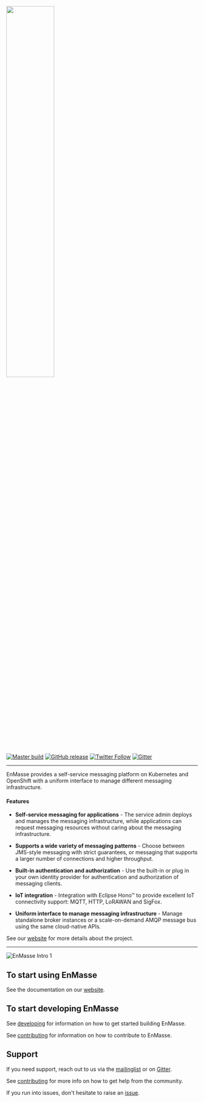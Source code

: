 <a href="https://github.com/EnMasseProject/enmasse"><img src="https://raw.githubusercontent.com/EnMasseProject/enmasse/master/documentation/_images/logo/enmasse_logo.png" width="50%" /></a>


[![Master build](https://github.com/EnMasseProject/enmasse/workflows/Master%20build/badge.svg?branch=master)](https://github.com/EnMasseProject/enmasse/actions?query=workflow%3A%22Master+build%22)
[![GitHub release](https://img.shields.io/github/release/EnMasseProject/enmasse.svg)](https://github.com/EnMasseProject/enmasse/releases/latest)
[![Twitter Follow](https://img.shields.io/twitter/follow/enmasseio.svg?style=social&label=Follow&style=for-the-badge)](https://twitter.com/enmasseio)
[![Gitter](https://badges.gitter.im/EnMasseProject/community.svg)](https://gitter.im/EnMasseProject/community?utm_source=badge&utm_medium=badge&utm_campaign=pr-badge)

----

EnMasse provides a self-service messaging platform on Kubernetes and OpenShift with a uniform interface to manage different messaging infrastructure.

#### Features

* **Self-service messaging for applications** - The service admin deploys and manages the messaging infrastructure, while applications can request messaging resources without caring about the messaging infrastructure.

* **Supports a wide variety of messaging patterns** - Choose between JMS-style messaging with strict guarantees, or messaging that supports a larger number of connections and higher throughput.

* **Built-in authentication and authorization** - Use the built-in or plug in your own identity provider for authentication and authorization of messaging clients.

* **IoT integration** - Integration with Eclipse Hono™ to provide excellent IoT connectivity support: MQTT, HTTP, LoRAWAN and SigFox.

* **Uniform interface to manage messaging infrastructure** - Manage standalone broker instances or a scale-on-demand AMQP message bus using the same cloud-native APIs.

See our [website] for more details about the project.

---- 

![EnMasse Intro 1](https://raw.githubusercontent.com/enmasseproject/enmasse/master/documentation/_images/enmasse-intro-1.gif)

## To start using EnMasse

See the documentation on our [website].

## To start developing EnMasse

See [developing] for information on how to get started building EnMasse.

See [contributing] for information on how to contribute to EnMasse.

## Support

If you need support, reach out to us via the [mailinglist] or on [Gitter].

See [contributing] for more info on how to get help from the community.

If you run into issues, don't hesitate to raise an [issue].

[website]: https://enmasse.io
[contributing]: CONTRIBUTING.md
[developing]: HACKING.md
[mailinglist]: https://www.redhat.com/mailman/listinfo/enmasse
[Gitter]: https://gitter.im/EnMasseProject/community
[issue]: https://github.com/EnMasseProject/enmasse/issues/new/choose
